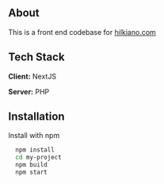 ## About

This is a front end codebase for [hilkiano.com](https://hilkiano.com)

## Tech Stack

**Client:** NextJS

**Server:** PHP

## Installation

Install with npm

```bash
  npm install
  cd my-project
  npm build
  npm start
```

